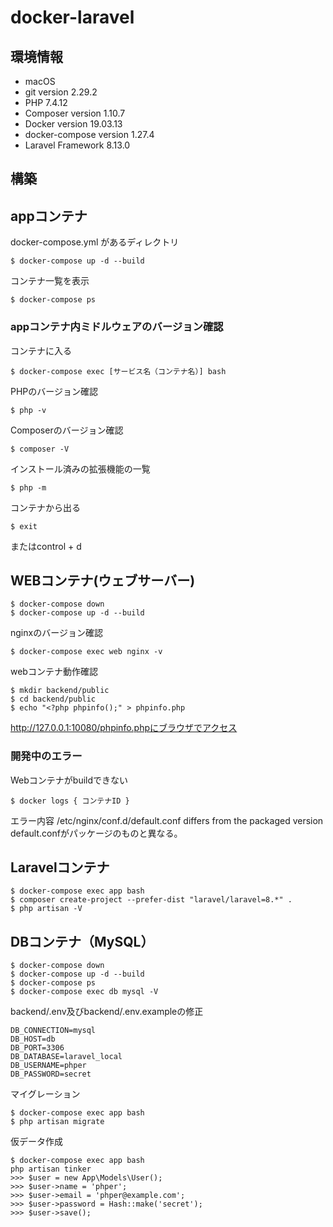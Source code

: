 # docker-laravel

## 環境情報
- macOS
- git version 2.29.2
- PHP 7.4.12
- Composer version 1.10.7
- Docker version 19.03.13
- docker-compose version 1.27.4
- Laravel Framework 8.13.0


## 構築

## appコンテナ
docker-compose.yml があるディレクトリ
```
$ docker-compose up -d --build
```

コンテナ一覧を表示
```
$ docker-compose ps
```

### appコンテナ内ミドルウェアのバージョン確認
コンテナに入る
```
$ docker-compose exec [サービス名（コンテナ名）] bash
```

PHPのバージョン確認
```
$ php -v
```

Composerのバージョン確認
```
$ composer -V
```

インストール済みの拡張機能の一覧
```
$ php -m
```

コンテナから出る
```
$ exit 
```

またはcontrol + d

## WEBコンテナ(ウェブサーバー)
```
$ docker-compose down
$ docker-compose up -d --build
```

nginxのバージョン確認
```
$ docker-compose exec web nginx -v
```
webコンテナ動作確認
```
$ mkdir backend/public
$ cd backend/public
$ echo "<?php phpinfo();" > phpinfo.php
```

http://127.0.0.1:10080/phpinfo.phpにブラウザでアクセス

### 開発中のエラー
Webコンテナがbuildできない
```
$ docker logs { コンテナID }
```
エラー内容
/etc/nginx/conf.d/default.conf differs from the packaged version
default.confがパッケージのものと異なる。

## Laravelコンテナ
```
$ docker-compose exec app bash
$ composer create-project --prefer-dist "laravel/laravel=8.*" .
$ php artisan -V
```

## DBコンテナ（MySQL）
```
$ docker-compose down
$ docker-compose up -d --build
$ docker-compose ps
$ docker-compose exec db mysql -V
```

backend/.env及びbackend/.env.exampleの修正
```
DB_CONNECTION=mysql
DB_HOST=db
DB_PORT=3306
DB_DATABASE=laravel_local
DB_USERNAME=phper
DB_PASSWORD=secret
```

マイグレーション
```
$ docker-compose exec app bash
$ php artisan migrate
```

仮データ作成
```
$ docker-compose exec app bash
php artisan tinker
>>> $user = new App\Models\User();
>>> $user->name = 'phper';
>>> $user->email = 'phper@example.com';
>>> $user->password = Hash::make('secret');
>>> $user->save();
```
